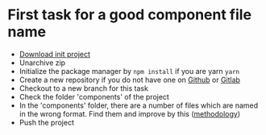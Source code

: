 # First task for a good component file name
- [Download init project](https://github.com/Desmond4724/principle-guide/raw/master/vue/component-name/tasks/2/init-project.zip)
- Unarchive zip
- Initialize the package manager by ```npm install``` if you are yarn ```yarn```
- Create a new repository if you do not have one on [Github](https://github.com) or [Gitlab](https://gitlab.com)
- Checkout to a new branch for this task
- Check the folder 'components' of the project
- In the 'components' folder, there are a number of files which are named in the wrong format. Find them and improve by this ([methodology](https://github.com/Desmond4724/principle-guide/tree/master/vue/component-name#single-component-example))
- Push the project